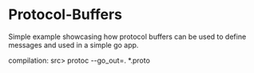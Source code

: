 # Protocol-Buffers
Simple example showcasing how protocol buffers can be used to define messages and used in a simple go app. 

compilation: src> protoc --go_out=. *.proto
